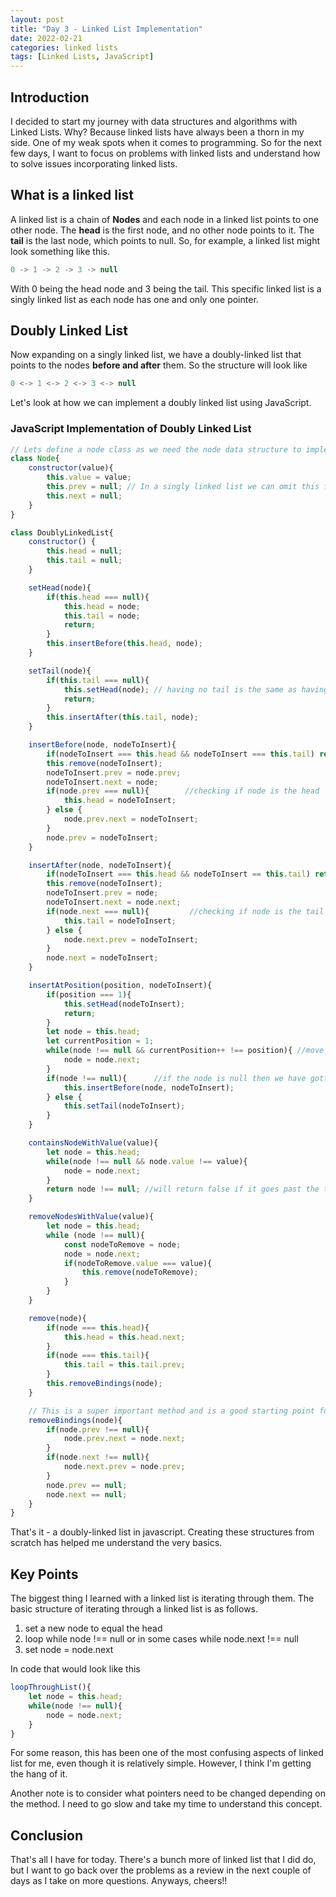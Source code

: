 ```yaml
---
layout: post
title: "Day 3 - Linked List Implementation"
date: 2022-02-21
categories: linked lists
tags: [Linked Lists, JavaScript]
---
```


## Introduction

I decided to start my journey with data structures and algorithms with Linked Lists. Why? Because linked lists have always been a thorn in my side. One of my weak spots when it comes to programming. So for the next few days, I want to focus on problems with linked lists and understand how to solve issues incorporating linked lists.

## What is a linked list

A linked list is a chain of **Nodes** and each node in a linked list points to one other node. The **head** is the first node, and no other node points to it. The **tail** is the last node, which points to null. So, for example, a linked list might look something like this.

```js
0 -> 1 -> 2 -> 3 -> null
```

With 0 being the head node and 3 being the tail. This specific linked list is a singly linked list as each node has one and only one pointer.

## Doubly Linked List

Now expanding on a singly linked list, we have a doubly-linked list that points to the nodes **before and after** them. So the structure will look like

```js
0 <-> 1 <-> 2 <-> 3 <-> null
```

Let's look at how we can implement a doubly linked list using JavaScript.

### JavaScript Implementation of Doubly Linked List

```js
// Lets define a node class as we need the node data structure to implement a linked list of any type
class Node{
    constructor(value){
        this.value = value;
        this.prev = null; // In a singly linked list we can omit this for our node class
        this.next = null;
    }
}

class DoublyLinkedList{
    constructor() {
        this.head = null;
        this.tail = null;
    }

    setHead(node){
        if(this.head === null){
            this.head = node;
            this.tail = node;
            return;
        }
        this.insertBefore(this.head, node); 
    }

    setTail(node){
        if(this.tail === null){
            this.setHead(node); // having no tail is the same as having no head
            return;
        }
        this.insertAfter(this.tail, node);
    }

    insertBefore(node, nodeToInsert){
        if(nodeToInsert === this.head && nodeToInsert === this.tail) return;//edge case for list with 1 node
        this.remove(nodeToInsert);
        nodeToInsert.prev = node.prev;
        nodeToInsert.next = node;
        if(node.prev === null){        //checking if node is the head
            this.head = nodeToInsert;
        } else {
            node.prev.next = nodeToInsert;
        }
        node.prev = nodeToInsert;
    }

    insertAfter(node, nodeToInsert){
        if(nodeToInsert === this.head && nodeToInsert == this.tail) return;
        this.remove(nodeToInsert);
        nodeToInsert.prev = node;
        nodeToInsert.next = node.next;
        if(node.next === null){         //checking if node is the tail
            this.tail = nodeToInsert;
        } else {
            node.next.prev = nodeToInsert;
        }
        node.next = nodeToInsert;
    }

    insertAtPosition(position, nodeToInsert){
        if(position === 1){
            this.setHead(nodeToInsert);
            return;
        }
        let node = this.head;
        let currentPosition = 1;
        while(node !== null && currentPosition++ !== position){ //move to the node right before the position
            node = node.next;
        }
        if(node !== null){      //if the node is null then we have gotten to the tail of our list
            this.insertBefore(node, nodeToInsert);
        } else {
            this.setTail(nodeToInsert);
        }
    }

    containsNodeWithValue(value){
        let node = this.head;
        while(node !== null && node.value !== value){
            node = node.next;
        }
        return node !== null; //will return false if it goes past the tail i.e. null
    }

    removeNodesWithValue(value){
        let node = this.head;
        while (node !== null){
            const nodeToRemove = node;
            node = node.next;
            if(nodeToRemove.value === value){
                this.remove(nodeToRemove);
            }
        }
    }

    remove(node){
        if(node === this.head){
            this.head = this.head.next;
        }
        if(node === this.tail){
            this.tail = this.tail.prev;
        }
        this.removeBindings(node);
    }

    // This is a super important method and is a good starting point for pointer manipulation in linked list
    removeBindings(node){
        if(node.prev !== null){
            node.prev.next = node.next;
        }
        if(node.next !== null){
            node.next.prev = node.prev;
        }
        node.prev == null;
        node.next == null;
    }
}

```

 That's it - a doubly-linked list in javascript. Creating these structures from scratch has helped me understand the very basics.

## Key Points

 The biggest thing I learned with a linked list is iterating through them. The basic structure of iterating through a linked list is as follows.

 1. set a new node to equal the head
 2. loop while node !== null or in some cases while node.next !== null
 3. set node = node.next

In code that would look like this

```js
loopThroughList(){
    let node = this.head;
    while(node !== null){
        node = node.next;
    }
}

```

For some reason, this has been one of the most confusing aspects of linked list for me, even though it is relatively simple. However, I think I'm getting the hang of it.

Another note is to consider what pointers need to be changed depending on the method. I need to go slow and take my time to understand this concept.

## Conclusion

That's all I have for today. There's a bunch more of linked list that I did do, but I want to go back over the problems as a review in the next couple of days as I take on more questions. Anyways, cheers!!
